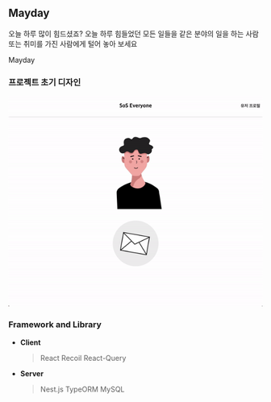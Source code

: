 ## Mayday

오늘 하루 많이 힘드셨죠?
오늘 하루 힘들었던 모든 일들을 같은 분야의 일을 하는 사람 또는 취미를 가진 사람에게 털어 놓아 보세요

Mayday

### 프로젝트 초기 디자인

<img src="./gif/Sos.gif" alt="gif"/>

### Framework and Library

- <strong>Client</strong>

  > React
  > Recoil
  > React-Query

- <strong>Server</strong>
  > Nest.js
  > TypeORM
  > MySQL
